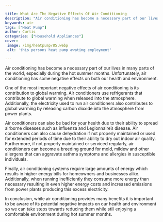 ```yaml
---

title: What Are The Negative Effects Of Air Conditioning
description: "Air conditioning has become a necessary part of our lives in many parts of the world, especially during the hot summer months. Unf...swipe up to find out"
keywords: air
tags: ["Heat Pump"]
author: Curtis
categories: ["Household Appliances"]
cover: 
 image: /img/heatpump/85.webp
 alt: 'this persons heat pump awating employment'

---
```


Air conditioning has become a necessary part of our lives in many parts of the world, especially during the hot summer months. Unfortunately, air conditioning has some negative effects on both our health and environment. 

One of the most important negative effects of air conditioning is its contribution to global warming. Air conditioners use refrigerants that contribute to global warming when released into the atmosphere. Additionally, the electricity used to run air conditioners also contributes to global warming by releasing carbon dioxide into the atmosphere from power plants. 

Air conditioners can also be bad for your health due to their ability to spread airborne diseases such as influenza and Legionnaire’s disease. Air conditioners can also cause dehydration if not properly maintained or used for extended periods of time due to their ability to dry out indoor air quality. Furthermore, if not properly maintained or serviced regularly, air conditioners can become a breeding ground for mold, mildew and other allergens that can aggravate asthma symptoms and allergies in susceptible individuals. 

Finally, air conditioning systems require large amounts of energy which results in higher energy bills for homeowners and businesses alike. Additionally, when running inefficiently they consume more energy than necessary resulting in even higher energy costs and increased emissions from power plants producing this excess electricity. 

In conclusion, while air conditioning provides many benefits it is important to be aware of its potential negative impacts on our health and environment so we can take steps towards reducing them while still enjoying a comfortable environment during hot summer months.
